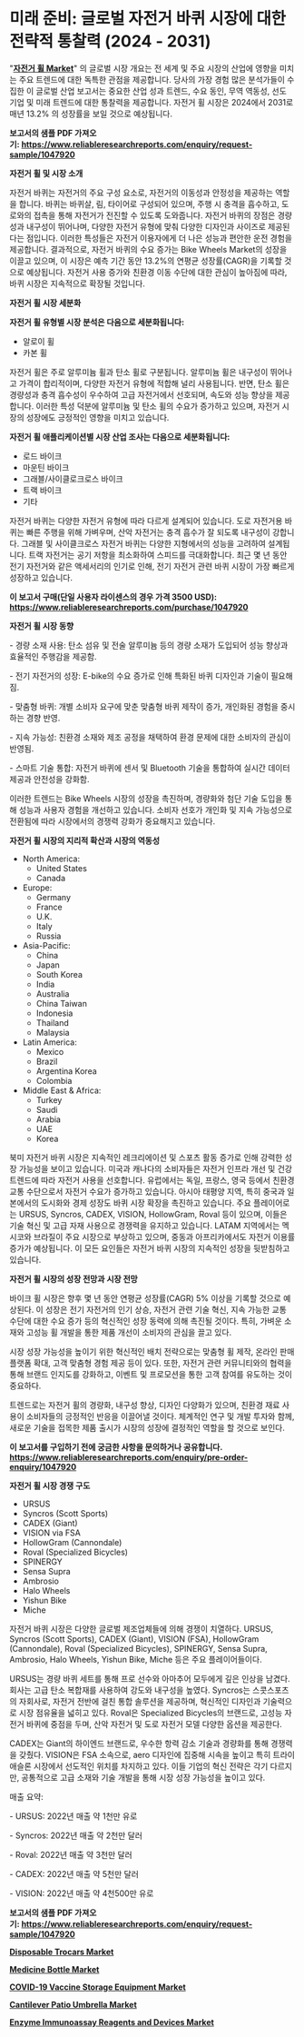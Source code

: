 <p><h1>미래 준비: 글로벌 자전거 바퀴 시장에 대한 전략적 통찰력 (2024 - 2031)</h1></p><p>"<strong><a href="https://www.reliableresearchreports.com/bike-wheels-r1047920?utm_campaign=106&utm_medium=7&utm_source=Github&utm_content=ia&utm_term=06122024&utm_id=bike-wheels">자전거 휠 Market</a></strong>" 의 글로벌 시장 개요는 전 세계 및 주요 시장의 산업에 영향을 미치는 주요 트렌드에 대한 독특한 관점을 제공합니다. 당사의 가장 경험 많은 분석가들이 수집한 이 글로벌 산업 보고서는 중요한 산업 성과 트렌드, 수요 동인, 무역 역동성, 선도 기업 및 미래 트렌드에 대한 통찰력을 제공합니다. 자전거 휠 시장은 2024에서 2031로 매년 13.2% 의 성장률을 보일 것으로 예상됩니다.&nbsp;</p>
<p><strong>보고서의 샘플 PDF 가져오기:&nbsp;<a href="https://www.reliableresearchreports.com/enquiry/request-sample/1047920?utm_campaign=106&utm_medium=7&utm_source=Github&utm_content=ia&utm_term=06122024&utm_id=bike-wheels">https://www.reliableresearchreports.com/enquiry/request-sample/1047920</a></strong></p>
<p><strong>자전거 휠 및 시장 소개</strong></p>
<p><p>자전거 바퀴는 자전거의 주요 구성 요소로, 자전거의 이동성과 안정성을 제공하는 역할을 합니다. 바퀴는 바퀴살, 림, 타이어로 구성되어 있으며, 주행 시 충격을 흡수하고, 도로와의 접촉을 통해 자전거가 전진할 수 있도록 도와줍니다. 자전거 바퀴의 장점은 경량성과 내구성이 뛰어나며, 다양한 자전거 유형에 맞춰 다양한 디자인과 사이즈로 제공된다는 점입니다. 이러한 특성들은 자전거 이용자에게 더 나은 성능과 편안한 운전 경험을 제공합니다. 결과적으로, 자전거 바퀴의 수요 증가는 Bike Wheels Market의 성장을 이끌고 있으며, 이 시장은 예측 기간 동안 13.2%의 연평균 성장률(CAGR)을 기록할 것으로 예상됩니다. 자전거 사용 증가와 친환경 이동 수단에 대한 관심이 높아짐에 따라, 바퀴 시장은 지속적으로 확장될 것입니다.</p></p>
<p><strong>자전거 휠 시장 세분화</strong></p>
<p><strong>자전거 휠 유형별 시장 분석은 다음으로 세분화됩니다:</strong></p>
<p><ul><li>알로이 휠</li><li>카본 휠</li></ul></p>
<p><p>자전거 휠은 주로 알루미늄 휠과 탄소 휠로 구분됩니다. 알루미늄 휠은 내구성이 뛰어나고 가격이 합리적이며, 다양한 자전거 유형에 적합해 널리 사용됩니다. 반면, 탄소 휠은 경량성과 충격 흡수성이 우수하여 고급 자전거에서 선호되며, 속도와 성능 향상을 제공합니다. 이러한 특성 덕분에 알루미늄 및 탄소 휠의 수요가 증가하고 있으며, 자전거 시장의 성장에도 긍정적인 영향을 미치고 있습니다.</p></p>
<p><strong>자전거 휠 애플리케이션별 시장 산업 조사는 다음으로 세분화됩니다:</strong></p>
<p><ul><li>로드 바이크</li><li>마운틴 바이크</li><li>그래블/사이클로크로스 바이크</li><li>트랙 바이크</li><li>기타</li></ul></p>
<p><p>자전거 바퀴는 다양한 자전거 유형에 따라 다르게 설계되어 있습니다. 도로 자전거용 바퀴는 빠른 주행을 위해 가벼우며, 산악 자전거는 충격 흡수가 잘 되도록 내구성이 강합니다. 그래블 및 사이클크로스 자전거 바퀴는 다양한 지형에서의 성능을 고려하여 설계됩니다. 트랙 자전거는 공기 저항을 최소화하여 스피드를 극대화합니다. 최근 몇 년 동안 전기 자전거와 같은 액세서리의 인기로 인해, 전기 자전거 관련 바퀴 시장이 가장 빠르게 성장하고 있습니다.</p></p>
<p><strong>이 보고서 구매(단일 사용자 라이센스의 경우 가격 3500 USD): <a href="https://www.reliableresearchreports.com/purchase/1047920?utm_campaign=106&utm_medium=7&utm_source=Github&utm_content=ia&utm_term=06122024&utm_id=bike-wheels">https://www.reliableresearchreports.com/purchase/1047920</a></strong></p>
<p><strong>자전거 휠 시장 동향</strong></p>
<p><p>- 경량 소재 사용: 탄소 섬유 및 전술 알루미늄 등의 경량 소재가 도입되어 성능 향상과 효율적인 주행감을 제공함.  </p><p>- 전기 자전거의 성장: E-bike의 수요 증가로 인해 특화된 바퀴 디자인과 기술이 필요해짐.  </p><p>- 맞춤형 바퀴: 개별 소비자 요구에 맞춘 맞춤형 바퀴 제작이 증가, 개인화된 경험을 중시하는 경향 반영.  </p><p>- 지속 가능성: 친환경 소재와 제조 공정을 채택하여 환경 문제에 대한 소비자의 관심이 반영됨.  </p><p>- 스마트 기술 통합: 자전거 바퀴에 센서 및 Bluetooth 기술을 통합하여 실시간 데이터 제공과 안전성을 강화함.  </p><p>이러한 트렌드는 Bike Wheels 시장의 성장을 촉진하며, 경량화와 첨단 기술 도입을 통해 성능과 사용자 경험을 개선하고 있습니다. 소비자 선호가 개인화 및 지속 가능성으로 전환됨에 따라 시장에서의 경쟁력 강화가 중요해지고 있습니다.</p></p>
<p><strong>자전거 휠 시장의 지리적 확산과 시장의 역동성</strong></p>
<p><ul>
    <li>
        North America:
        <ul>
            <li>United States</li>
            <li>Canada</li>
        </ul>
    </li>
    <li>
        Europe:
        <ul>
            <li>Germany</li>
            <li>France</li>
            <li>U.K.</li>
            <li>Italy</li>
            <li>Russia</li>
        </ul>
    </li>
    <li>
        Asia-Pacific:
        <ul>
            <li>China</li>
            <li>Japan</li>
            <li>South Korea</li>
            <li>India</li>
            <li>Australia</li>
            <li>China Taiwan</li>
            <li>Indonesia</li>
            <li>Thailand</li>
            <li>Malaysia</li>
        </ul>
    </li>
    <li>
        Latin America:
        <ul>
            <li>Mexico</li>
            <li>Brazil</li>
            <li>Argentina Korea</li>
            <li>Colombia</li>
        </ul>
    </li>
    <li>
        Middle East & Africa:
        <ul>
            <li>Turkey</li>
            <li>Saudi</li>
            <li>Arabia</li>
            <li>UAE</li>
            <li>Korea</li>
        </ul>
    </li>
    </ul></p>
<p><p>북미 자전거 바퀴 시장은 지속적인 레크리에이션 및 스포츠 활동 증가로 인해 강력한 성장 가능성을 보이고 있습니다. 미국과 캐나다의 소비자들은 자전거 인프라 개선 및 건강 트렌드에 따라 자전거 사용을 선호합니다. 유럽에서는 독일, 프랑스, 영국 등에서 친환경 교통 수단으로서 자전거 수요가 증가하고 있습니다. 아시아 태평양 지역, 특히 중국과 일본에서의 도시화와 경제 성장도 바퀴 시장 확장을 촉진하고 있습니다. 주요 플레이어로는 URSUS, Syncros, CADEX, VISION, HollowGram, Roval 등이 있으며, 이들은 기술 혁신 및 고급 자재 사용으로 경쟁력을 유지하고 있습니다. LATAM 지역에서는 멕시코와 브라질이 주요 시장으로 부상하고 있으며, 중동과 아프리카에서도 자전거 이용률 증가가 예상됩니다. 이 모든 요인들은 자전거 바퀴 시장의 지속적인 성장을 뒷받침하고 있습니다.</p></p>
<p><strong>자전거 휠 시장의 성장 전망과 시장 전망</strong></p>
<p><p>바이크 휠 시장은 향후 몇 년 동안 연평균 성장률(CAGR) 5% 이상을 기록할 것으로 예상된다. 이 성장은 전기 자전거의 인기 상승, 자전거 관련 기술 혁신, 지속 가능한 교통 수단에 대한 수요 증가 등의 혁신적인 성장 동력에 의해 촉진될 것이다. 특히, 가벼운 소재와 고성능 휠 개발을 통한 제품 개선이 소비자의 관심을 끌고 있다.</p><p>시장 성장 가능성을 높이기 위한 혁신적인 배치 전략으로는 맞춤형 휠 제작, 온라인 판매 플랫폼 확대, 고객 맞춤형 경험 제공 등이 있다. 또한, 자전거 관련 커뮤니티와의 협력을 통해 브랜드 인지도를 강화하고, 이벤트 및 프로모션을 통한 고객 참여를 유도하는 것이 중요하다.</p><p>트렌드로는 자전거 휠의 경량화, 내구성 향상, 디자인 다양화가 있으며, 친환경 재료 사용이 소비자들의 긍정적인 반응을 이끌어낼 것이다. 체계적인 연구 및 개발 투자와 함께, 새로운 기술을 접목한 제품 출시가 시장의 성장에 결정적인 역할을 할 것으로 보인다.</p></p>
<p><strong>이 보고서를 구입하기 전에 궁금한 사항을 문의하거나 공유합니다. <a href="https://www.reliableresearchreports.com/enquiry/pre-order-enquiry/1047920?utm_campaign=106&utm_medium=7&utm_source=Github&utm_content=ia&utm_term=06122024&utm_id=bike-wheels">https://www.reliableresearchreports.com/enquiry/pre-order-enquiry/1047920</a></strong></p>
<p><strong>자전거 휠 시장 경쟁 구도</strong></p>
<p><ul><li>URSUS</li><li>Syncros (Scott Sports)</li><li>CADEX (Giant)</li><li>VISION via FSA</li><li>HollowGram (Cannondale)</li><li>Roval (Specialized Bicycles)</li><li>SPINERGY</li><li>Sensa Supra</li><li>Ambrosio</li><li>Halo Wheels</li><li>Yishun Bike</li><li>Miche</li></ul></p>
<p><p>자전거 바퀴 시장은 다양한 글로벌 제조업체들에 의해 경쟁이 치열하다. URSUS, Syncros (Scott Sports), CADEX (Giant), VISION (FSA), HollowGram (Cannondale), Roval (Specialized Bicycles), SPINERGY, Sensa Supra, Ambrosio, Halo Wheels, Yishun Bike, Miche 등은 주요 플레이어들이다.</p><p>URSUS는 경량 바퀴 세트를 통해 프로 선수와 아마추어 모두에게 깊은 인상을 남겼다. 회사는 고급 탄소 복합재를 사용하여 강도와 내구성을 높였다. Syncros는 스콧스포츠의 자회사로, 자전거 전반에 걸친 통합 솔루션을 제공하며, 혁신적인 디자인과 기술력으로 시장 점유율을 넓히고 있다. Roval은 Specialized Bicycles의 브랜드로, 고성능 자전거 바퀴에 중점을 두며, 산악 자전거 및 도로 자전거 모델 다양한 옵션을 제공한다.</p><p>CADEX는 Giant의 하이엔드 브랜드로, 우수한 항력 감소 기술과 경량화를 통해 경쟁력을 갖췄다. VISION은 FSA 소속으로, aero 디자인에 집중해 시속을 높이고 특히 트라이애슬론 시장에서 선도적인 위치를 차지하고 있다. 이들 기업의 혁신 전략은 각기 다르지만, 공통적으로 고급 소재와 기술 개발을 통해 시장 성장 가능성을 높이고 있다.</p><p>매출 요약:</p><p>- URSUS: 2022년 매출 약 1천만 유로</p><p>- Syncros: 2022년 매출 약 2천만 달러</p><p>- Roval: 2022년 매출 약 3천만 달러</p><p>- CADEX: 2022년 매출 약 5천만 달러</p><p>- VISION: 2022년 매출 약 4천500만 유로</p></p>
<p><strong>보고서의 샘플 PDF 가져오기:&nbsp;<a href="https://www.reliableresearchreports.com/enquiry/request-sample/1047920?utm_campaign=106&utm_medium=7&utm_source=Github&utm_content=ia&utm_term=06122024&utm_id=bike-wheels">https://www.reliableresearchreports.com/enquiry/request-sample/1047920</a></strong></p>
<p><strong><p><a href="https://www.linkedin.com/pulse/swot-analysis-regional-outlook-deployment-revenue-forecasts-1elpe?utm_campaign=106&utm_medium=7&utm_source=Github&utm_content=ia&utm_term=06122024&utm_id=bike-wheels">Disposable Trocars Market</a></p><p><a href="https://github.com/julyju69/Market-Research-Report-List-5/blob/main/medicine-bottle-market.md?utm_campaign=106&utm_medium=7&utm_source=Github&utm_content=ia&utm_term=06122024&utm_id=bike-wheels">Medicine Bottle Market</a></p><p><a href="https://github.com/nathandecarvalho/Market-Research-Report-List-5/blob/main/covid-19-vaccine-storage-equipment-market.md?utm_campaign=106&utm_medium=7&utm_source=Github&utm_content=ia&utm_term=06122024&utm_id=bike-wheels">COVID-19 Vaccine Storage Equipment Market</a></p><p><a href="https://issuu.com/reportprime-2/docs/cantilever-patio-umbrella-market-size-2030.pptx?utm_campaign=106&utm_medium=7&utm_source=Github&utm_content=ia&utm_term=06122024&utm_id=bike-wheels">Cantilever Patio Umbrella Market</a></p><p><a href="https://issuu.com/reportprime-2/docs/enzyme-immunoassay-reagents-and-devices-market-siz?utm_campaign=106&utm_medium=7&utm_source=Github&utm_content=ia&utm_term=06122024&utm_id=bike-wheels">Enzyme Immunoassay Reagents and Devices Market</a></p></strong></p>
<p></p>